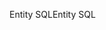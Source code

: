 <span data-ttu-id="028cc-101">Entity SQL</span><span class="sxs-lookup"><span data-stu-id="028cc-101">Entity SQL</span></span>
